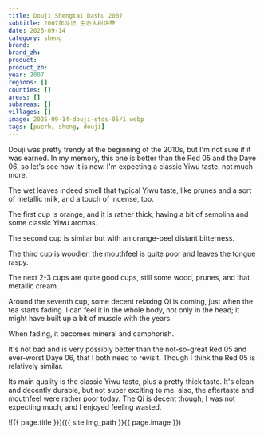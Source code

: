 ```yaml
---
title: Douji Shengtai Dashu 2007
subtitle: 2007年斗记 生态大树饼茶
date: 2025-09-14
category: sheng
brand: 
brand_zh: 
product: 
product_zh: 
year: 2007
regions: []
counties: []
areas: []
subareas: []
villages: []
image: 2025-09-14-douji-stds-05/1.webp
tags: [puerh, sheng, douji]
---
```


Douji was pretty trendy at the beginning of the 2010s, but I'm not sure if it was earned. In my memory, this one is better than the Red 05 and the Daye 06, so let's see how it is now. I'm expecting a classic Yiwu taste, not much more.

The wet leaves indeed smell that typical Yiwu taste, like prunes and a sort of metallic milk, and a touch of incense, too.

The first cup is orange, and it is rather thick, having a bit of semolina and some classic Yiwu aromas.

The second cup is similar but with an orange-peel distant bitterness.

The third cup is woodier; the mouthfeel is quite poor and leaves the tongue raspy.

The next 2-3 cups are quite good cups, still some wood, prunes, and that metallic cream.

Around the seventh cup, some decent relaxing Qi is coming, just when the tea starts fading. I can feel it in the whole body, not only in the head; it might have built up a bit of muscle with the years.

When fading, it becomes mineral and camphorish.

It's not bad and is very possibly better than the not-so-great Red 05 and ever-worst Daye 06, that I both need to revisit. Though I think the Red 05 is relatively similar.

Its main quality is the classic Yiwu taste, plus a pretty thick taste. It's clean and decently durable, but not super exciting to me. also, the aftertaste and mouthfeel were rather poor today. The Qi is decent though; I was not expecting much, and I enjoyed feeling wasted.

![{{ page.title }}]({{ site.img_path }}{{ page.image }})
